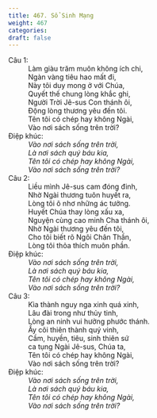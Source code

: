 ```yaml
---
title: 467. Sổ Sinh Mạng
weight: 467
categories: 
draft: false
---
```

<dl><dt>Câu 1:</dt><dd data-verse="1">Làm giàu trăm muôn không ích chi, <br/>Ngàn vàng tiêu hao mất đi, <br/>Này tôi duy mong ở với Chúa, <br/>Quyết thế chung lòng khắc ghi, <br/>Người Trời Jê-sus Con thánh ôi, <br/>Động lòng thương yêu đến tôi. <br/>Tên tôi có chép hay không Ngài, <br/>Vào nơi sách sống trên trời? </dd><dt>Điệp khúc:</dt><dd data-chorus="1"><em>Vào nơi sách sống trên trời, <br/>Là nơi sách quý báu kia, <br/>Tên tôi có chép hay không Ngài, <br/>Vào nơi sách sống trên trời? </em></dd><dt>Câu 2:</dt><dd data-verse="2">Liều mình Jê-sus cam đóng đinh, <br/>Nhờ Ngài thương tuôn huyết ra, <br/>Lòng tôi ô nhơ những ác tưởng. <br/>Huyết Chúa thay lòng xấu xa, <br/>Nguyện cùng cao minh Cha thánh ôi, <br/>Nhờ Ngài thương yêu đến tôi, <br/>Cho tôi biết rõ Ngôi Chân Thần, <br/>Lòng tôi thỏa thích muôn phần. </dd><dt>Điệp khúc:</dt><dd data-chorus="1"><em>Vào nơi sách sống trên trời, <br/>Là nơi sách quý báu kia, <br/>Tên tôi có chép hay không Ngài, <br/>Vào nơi sách sống trên trời? </em></dd><dt>Câu 3:</dt><dd data-verse="3">Kìa thành nguy nga xinh quá xinh, <br/>Lâu đài trong như thủy tinh, <br/>Lòng an ninh vui hưởng phước thánh. <br/>Ấy cõi thiên thành quý vinh, <br/>Cầm, huyền, tiêu, sinh thiên sứ <br/>ca tụng Ngài Jê-sus, Chúa ta, <br/>Tên tôi có chép hay không Ngài, <br/>Vào nơi sách sống trên trời? </dd><dt>Điệp khúc:</dt><dd data-chorus="1"><em>Vào nơi sách sống trên trời, <br/>Là nơi sách quý báu kia, <br/>Tên tôi có chép hay không Ngài, <br/>Vào nơi sách sống trên trời? </em></dd></dl>